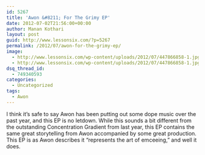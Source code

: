 ```yaml
---
id: 5267
title: 'Awon &#8211; For The Grimy EP'
date: 2012-07-02T21:56:00+00:00
author: Manan Kothari
layout: post
guid: http://www.lessonsix.com/?p=5267
permalink: /2012/07/awon-for-the-grimy-ep/
image:
  - http://www.lessonsix.com/wp-content/uploads/2012/07/447866858-1.jpg
  - http://www.lessonsix.com/wp-content/uploads/2012/07/447866858-1.jpg
dsq_thread_id:
  - 749340593
categories:
  - Uncategorized
tags:
  - Awon
---
```

I think it&#8217;s safe to say Awon has been putting out some dope music over the past year, and this EP is no letdown. While this sounds a bit different from the outstanding Concentration Gradient from last year, this EP contains the same great storytelling from Awon accompanied by some great production. This EP is as Awon describes it &#8220;represents the art of emceeing,&#8221; and well it does.